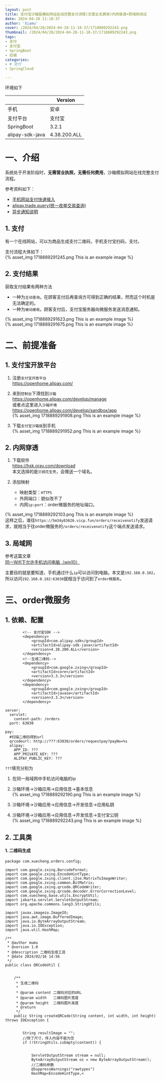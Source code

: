 ```yaml
---
layout: post
title: 支付宝沙箱版模拟网站在线完整支付流程(无营业无费用)内网穿透+局域网测试
date: 2024-04-28 11:18:37
author: 'Xiamu'
cover: /2024/04/28/2024-04-28-11-18-37/1718889292243.png
thumbnail: /2024/04/28/2024-04-28-11-18-37/1718889292243.png
tags:
- 支付
- 支付宝
- SpringBoot
- 后端
categories:
- # 支付
- SpringCloud

---
```



环境如下

|                 |   Version    |
|-----------------|--------------|
| 手机              | 安卓           |
| 支付平台            | 支付宝          |
| SpringBoot      | 3.2.1        |
| alipay-sdk-java | 4.38.200.ALL |

# 一、介绍

系统处于开发阶段时，**无需营业执照，无需任何费用**，沙箱模拟网站在线完整支付流程。

参考资料如下：

* [手机网站支付快速接入](https://opendocs.alipay.com/open/203/105285?pathHash=ada1de5b)
* [alipay.trade.query(统一收单交易查询)](https://opendocs.alipay.com/open/4e2d51d1_alipay.trade.query?scene=common&pathHash=8abc6ffe#5%20%E8%AF%B7%E6%B1%82%E7%A4%BA%E4%BE%8B)
* [异步通知说明](https://opendocs.alipay.com/open/203/105286?pathHash=022a439c)

## 1. 支付

有一个在线网站，可以为商品生成支付二维码，手机支付宝扫码，支付。

支付流程大体如下：  
{% asset_img 1718889291245.png This is an example image %}

## 2. 支付结果

获取支付结果有两种方法

* 一种为`主动查询`。在顾客支付后再查询方可得到正确的结果，然而这个时机是无法确定的。
* 一种为`被动接收`。顾客支付后，支付宝服务器向微服务发送消息通知。

{% asset_img 1718889291623.png This is an example image %}  
{% asset_img 1718889291675.png This is an example image %}

# 二、前提准备

## 1. 支付宝开放平台

1. 注册`支付宝开放平台`  
   <https://openhome.alipay.com/>

2. 来到`控制台`下滑找到`沙箱`  
   <https://openhome.alipay.com/develop/manage>  
   或者点这里进入`沙箱环境`  
   <https://openhome.alipay.com/develop/sandbox/app>  
   {% asset_img 1718889291908.png This is an example image %}

3. 下载`支付宝沙箱版`到手机  
   {% asset_img 1718889291952.png This is an example image %}

## 2. 内网穿透

1. 下载软件  
   <https://hsk.oray.com/download>  
   本文选择的是`贝锐花生壳`，会赠送一个域名。

2. 添加映射

   * 映射类型：`HTTPS`
   * 外网端口：貌似改不了
   * 内网`ip:port`：order微服务的地址端口。

{% asset_img 1718889292103.png This is an example image %}  
这样之后，谁往`https://5m34y83626.vicp.fun/orders/receivenotify`发送请求，就相当于往order微服务的`/orders/receivenotify`这个端点发送请求。

## 3. 局域网

参考这篇文章  
[同一Wifi下允许手机访问电脑（win10）](https://blog.csdn.net/SJ1551/article/details/106579411)

主要目的就是要知道，手机通过什么`ip`可以访问到电脑。本文是`192.168.0.102`，所以访问`192.168.0.102:63030`就相当于访问到了`order微服务`。

# 三、order微服务

## 1. 依赖、配置

```prism language-xml
		<!-- 支付宝SDK -->
		<dependency>
            <groupId>com.alipay.sdk</groupId>
            <artifactId>alipay-sdk-java</artifactId>
            <version>4.38.200.ALL</version>
        </dependency>
        <!--生成二维码-->
        <dependency>
            <groupId>com.google.zxing</groupId>
            <artifactId>core</artifactId>
            <version>3.3.3</version>
        </dependency>
        <dependency>
            <groupId>com.google.zxing</groupId>
            <artifactId>javase</artifactId>
            <version>3.3.3</version>
        </dependency>
```

```prism language-yml
server:
  servlet:
    context-path: /orders
  port: 63030

pay:
  #扫描二维码得到url
  qrcodeurl: http://???:63030/orders/requestpay?payNo=%s
  alipay:
    APP_ID: ???
    APP_PRIVATE_KEY: ???
    ALIPAY_PUBLIC_KEY: ???
```

`???`填充分别为

1. 在同一局域网中手机访问电脑的ip

2. 沙箱环境-\>沙箱应用-\>应用信息-\>基本信息  
   {% asset_img 1718889292190.png This is an example image %}

3. 沙箱环境-\>沙箱应用-\>应用信息-\>开发信息-\>应用私钥

4. 沙箱环境-\>沙箱应用-\>应用信息-\>开发信息-\>支付宝公钥  
   {% asset_img 1718889292243.png This is an example image %}

## 2. 工具类

#### 1. 二维码生成

```prism language-java
package com.xuecheng.orders.config;

import com.google.zxing.BarcodeFormat;
import com.google.zxing.EncodeHintType;
import com.google.zxing.client.j2se.MatrixToImageWriter;
import com.google.zxing.common.BitMatrix;
import com.google.zxing.qrcode.QRCodeWriter;
import com.google.zxing.qrcode.decoder.ErrorCorrectionLevel;
import com.xuecheng.base.utils.EncryptUtil;
import jakarta.servlet.ServletOutputStream;
import org.apache.commons.lang3.StringUtils;

import javax.imageio.ImageIO;
import java.awt.image.BufferedImage;
import java.io.ByteArrayOutputStream;
import java.io.IOException;
import java.util.HashMap;

/**
 * @author mumu
 * @version 1.0
 * @description 二维码生成工具
 * @date 2024/02/16 14:56
 */
public class QRCodeUtil {
   
   
    /**
     * 生成二维码
     *
     * @param content 二维码对应的URL
     * @param width   二维码图片宽度
     * @param height  二维码图片高度
     * @return
     */
    public String createQRCode(String content, int width, int height) throws IOException {
   
   
        String resultImage = "";
        //除了尺寸，传入内容不能为空
        if (!StringUtils.isEmpty(content)) {
   
   
            ServletOutputStream stream = null;
            ByteArrayOutputStream os = new ByteArrayOutputStream();
            //二维码参数
            @SuppressWarnings("rawtypes")
            HashMap<EncodeHintType,<
```

